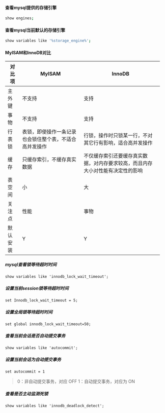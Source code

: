 #### 查看mysql提供的存储引擎
```sh
show engines;
```
#### 查看mysql当前默认的存储引擎
```sh
show variables like '%storage_engine%';
```
#### MyISAM和InnoDB对比
对比项 | MyISAM | InnoDB
--- | --- | ---
主外键 | 不支持 | 支持
事物 | 不支持 | 支持
行表锁 | 表锁，即使操作一条记录也会锁住整个表，不适合高并发操作 | 行锁，操作时只锁某一行，不对其它行有影响，适合高并发操作
缓存 | 只缓存索引，不缓存真实数据 | 不仅缓存索引还要缓存真实数据，对内存要求较高，而且内存大小对性能有决定性的影响
表空间 | 小 | 大
关注点 | 性能 | 事物
默认安装 | Y | Y

##### mysql查看锁等待超时时间
```
show variables like 'innodb_lock_wait_timeout';
```
##### 设置当前session锁等待超时时间
```
set Innodb_lock_wait_timeout = 5;
```
##### 设置全局锁等待超时时间
```
set global innodb_lock_wait_timeout=50;
```
##### 查看当前会话是否自动提交事务
```
show variables like 'autocommit';
```
##### 设置当前会话为自动提交事务
```
set autocommit = 1
```
> 0：非自动提交事务，对应 OFF   1：自动提交事务，对应为 ON

##### 查看是否主动监测死锁
```
show variables like 'innodb_deadlock_detect';
```
